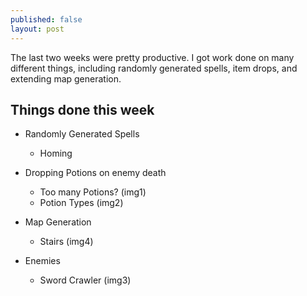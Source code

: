 ```yaml
---
published: false
layout: post
---
```


[]()

The last two weeks were pretty productive. I got work done on many different things, including randomly generated spells, item drops, and extending map generation. 
<!--excerpt-->
 
## Things done this week
- Randomly Generated Spells
    - Homing
 
- Dropping Potions on enemy death
    - Too many Potions? (img1)
    - Potion Types (img2)
    
- Map Generation
    - Stairs (img4)
    
- Enemies
	- Sword Crawler (img3)